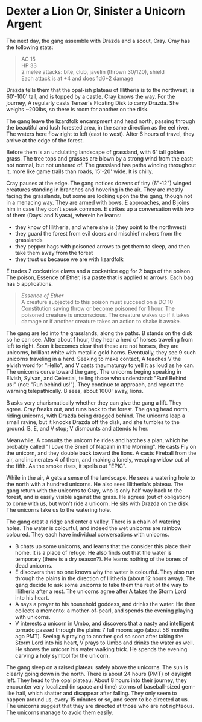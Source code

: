 # Dexter a Lion Or, Sinister a Unicorn Argent

The next day, the gang assemble with Drazda and a scout, Cray.
Cray has the following stats:
> AC 15  
> HP 33  
> 2 melee attacks: bite, club, javelin (thrown 30/120), shield  
> Each attack is at +4 and does 1d6+2 damage

Drazda tells them that the opal-ish plateau of Illitheria is to the northwest,
is 60'-100' tall,
and is topped by a castle.
Cray knows the way.
For the journey,
A regularly casts Tenser's Floating Disk to carry Drazda.
She weighs ~200lbs, so there is room for another on the disk.

The gang leave the lizardfolk encampment and head north,
passing through the beautiful and lush forested area,
in the same direction as the eel river.
The waters here flow right to left (east to west).
After 6 hours of travel,
they arrive at the edge of the forest.

Before them is an undulating landscape of grassland, with 6' tall golden grass.
The tree tops and grasses are blown by a strong wind from the east;
not normal, but not unheard of.
The grassland has paths winding throughout it, 
more like game trails than roads,
15'-20' wide.
It is chilly.

Cray pauses at the edge.
The gang notices dozens of tiny (6"-12") winged creatures standing in branches and hovering in the air.
They are mostly facing the grasslands, but some are looking upon the the gang,
though not in a menacing way.
They are armed with bows.
E approaches, and B joins him in case they don't speak common.
E strikes up a conversation with two of them (Daysi and Nyasa),
wherein he learns:
- they know of Illitheria, and where she is (they point to the northwest)
- they guard the forest from evil doers and mischief makers from the grasslands
- they pepper hags with poisoned arrows to get them to sleep, and then take them away from the forest
- they trust us because we are with lizardfolk

E trades 2 cockatrice claws and a cockatrice egg for 2 bags of the poison.
The poison, Essence of Ether, is a paste that is applied to arrows.
Each bag has 5 applications.
> _Essence of Ether_  
> A creature subjected to this poison must succeed on a DC 10 Constitution saving throw or become poisoned for 1 hour. 
> The poisoned creature is unconscious. 
> The creature wakes up if it takes damage or if another creature takes an action to shake it awake.

The gang are led into the grasslands, along the paths.
B stands on the disk so he can see.
After about 1 hour,
they hear a herd of horses traveling from left to right.
Soon it becomes clear that these are not horses, they are unicorns,
brilliant white with metallic gold horns.
Eventually, they see 9 such unicorns traveling in a herd.
Seeking to make contact, A teaches V the elvish word for "Hello",
and V casts thaumaturgy to yell it as loud as he can.
The unicorns curve toward the gang.
The unicorns beging speaking in Elvish, Sylvan, and Celestial,
telling those who understand: "Run! Behind us!" (not: "Run behind us!").
They continue to approach, and repeat the warning telepathically.
B sees, about 1000' away, lions.

B asks very charismatically whether they can give the gang a lift.
They agree.
Cray freaks out, and runs back to the forest.
The gang head north, riding unicorns, with Drazda being dragged behind.
The unicorns leap a small ravine, but it knocks Drazda off the disk, and she tumbles to the ground.
B, E, and V stop; V dismounts and attends to her.

Meanwhile, A consults the unicorn he rides and hatches a plan,
which he probably called "I Love the Smell of Napalm in the Morning".
He casts Fly on the unicorn, and they double back toward the lions.
A casts Fireball from the air, and incinerates 4 of them, and making a lonely, weaping widow out of the fifth.
As the smoke rises, it spells out "EPIC".

While in the air, A gets a sense of the landscape.
He sees a watering hole to the north with a hundred unicorns.
He also sees Illitheria's plateau.
The gang return with the unicorns to Cray, who is only half way back to the forest,
and is easily visible against the grass.
He agrees (out of obligation) to come with us, but won't ride a unicorn.
He sits with Drazda on the disk.
The unicorns take us to the watering hole.

The gang crest a ridge and enter a valley.
There is a chain of watering holes.
The water is colourful, and indeed the wet unicorns are rainbow coloured.
They each have individual conversations with unicorns.
- B chats up some unicorns, and learns that the consider this place their home.
It is a place of refuge.
He also finds out that the water is temporary (there is a dry season?).
He learns nothing of the bones of dead unicorns.
- E discovers that no one knows why the water is colourful.
They also run through the plains in the direction of Illitheria (about 12 hours away).
The gang decide to ask some unicorns to take them the rest of the way to Illitheria after a rest.
The unicorns agree after A takes the Storm Lord into his heart.
- A says a prayer to his household goddess, and drinks the water.
He then collects a memento: a mother-of-pearl, 
and spends the evening playing with unicorns.
- V interests a unicorn in Umbo, and discovers that a nasty and intelligent tornado passed through the plains
7 full moons ago (about 56 months ago PMT).
Seeing A praying to another god so soon after taking the Storm Lord into his heart,
V prays to Umbo and drinks the water as well.
He shows the unicorn his water walking trick.
He spends the evening carving a holy symbol for the unicorn.

The gang sleep on a raised plateau safely above the unicorns.
The sun is clearly going down in the north.
There is about 24 hours (PMT) of daylight left.
They head to the opal plateau.
About 8 hours into their journey,
they encounter very localized (in space and time) storms of baseball-sized gem-like hail,
which shatter and disappear after falling.
They only seem to happen around us, every 15 minutes or so,
and seem to be directed at us.
The unicorns suggest that they are directed at those who are not righteous.
The unicorns manage to avoid them easily.

